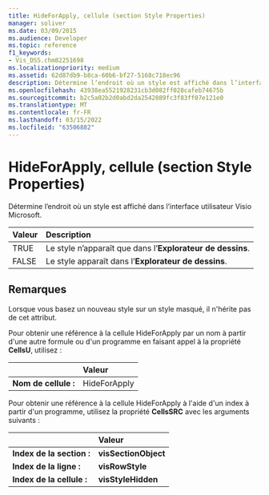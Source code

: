 ```yaml
---
title: HideForApply, cellule (section Style Properties)
manager: soliver
ms.date: 03/09/2015
ms.audience: Developer
ms.topic: reference
f1_keywords:
- Vis_DSS.chm82251698
ms.localizationpriority: medium
ms.assetid: 62d87db9-b8ca-60b6-bf27-5168c718ec96
description: Détermine l’endroit où un style est affiché dans l’interface utilisateur Visio Microsoft.
ms.openlocfilehash: 43938ea5521928231cb3d082ff028cafeb74675b
ms.sourcegitcommit: b2c5a02b2d0abd2da2542089fc3f83ff07e121e0
ms.translationtype: MT
ms.contentlocale: fr-FR
ms.lasthandoff: 03/15/2022
ms.locfileid: "63506882"
---
```

# <a name="hideforapply-cell-style-properties-section"></a>HideForApply, cellule (section Style Properties)

Détermine l’endroit où un style est affiché dans l’interface utilisateur Visio Microsoft.
  
|**Valeur**|**Description**|
|:-----|:-----|
| TRUE  <br/> | Le style n’apparaît que dans l’**Explorateur de dessins**. |
| FALSE  <br/> | Le style apparaît dans l’**Explorateur de dessins**. |
   
## <a name="remarks"></a>Remarques

Lorsque vous basez un nouveau style sur un style masqué, il n'hérite pas de cet attribut.
  
Pour obtenir une référence à la cellule HideForApply par un nom à partir d'une autre formule ou d'un programme en faisant appel à la propriété **CellsU**, utilisez : 
  
||Valeur |
|:-----|:-----|
| **Nom de cellule :**  <br/> | HideForApply  <br/> |
   
Pour obtenir une référence à la cellule HideForApply à l'aide d'un index à partir d'un programme, utilisez la propriété **CellsSRC** avec les arguments suivants : 
  
||Valeur |
|:-----|:-----|
| **Index de la section :**  <br/> |**visSectionObject** <br/> |
| **Index de la ligne :**  <br/> |**visRowStyle** <br/> |
| **Index de la cellule :**  <br/> |**visStyleHidden** <br/> |
   

